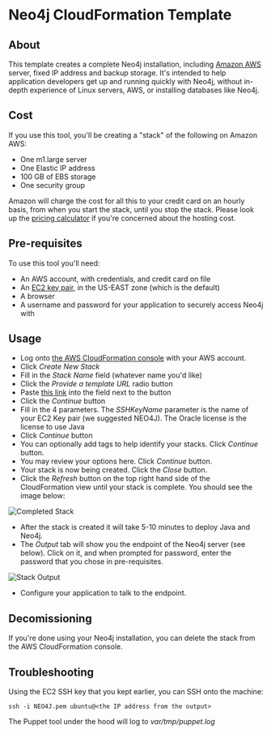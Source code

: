 Neo4j CloudFormation Template
=============================

About
-----

This template creates a complete Neo4j installation, including [Amazon AWS](http://aws.amazon.com/) server, fixed IP
address and backup storage.  It's intended to help application developers get up and running quickly with Neo4j,
without in-depth experience of Linux servers, AWS, or installing databases like Neo4j.

Cost
----

If you use this tool, you'll be creating a "stack" of the following on Amazon AWS:

* One m1.large server
* One Elastic IP address
* 100 GB of EBS storage
* One security group

Amazon will charge the cost for all this to your credit card on an hourly basis, from when you start the stack, until you stop the stack.
Please look up the [pricing calculator](http://calculator.s3.amazonaws.com/calc5.html) if you're concerned about
the hosting cost.

Pre-requisites
--------------

To use this tool you'll need:

* An AWS account, with credentials, and credit card on file
* An [EC2 key pair](https://github.com/neo4j-contrib/neo4j-puppet/blob/master/README.EC2_KEY.md), in the US-EAST zone (which is the default)
* A browser
* A username and password for your application to securely access Neo4j with

Usage
-----

* Log onto [the AWS CloudFormation console](https://console.aws.amazon.com/cloudformation/home?region=us-east-1) with your AWS account.
* Click _Create New Stack_
* Fill in the _Stack Name_ field (whatever name you'd like)
* Click the _Provide a template URL_ radio button
* Paste [this link](https://cloudformation.neo4j.org.s3.amazonaws.com/cf_template.json) into the field next to the button
* Click the _Continue_ button
* Fill in the 4 parameters.  The _SSHKeyName_ parameter is the name of your EC2 Key pair (we suggested NEO4J).  The Oracle license is the license to use Java
* Click _Continue_ button
* You can optionally add tags to help identify your stacks.  Click _Continue_ button.
* You may review your options here.  Click _Continue_ button.
* Your stack is now being created.  Click the _Close_ button.
* Click the _Refresh_ button on the top right hand side of the CloudFormation view until your stack is complete.  You should see the image below:

![Completed Stack](https://raw.github.com/neo4j-contrib/neo4j-puppet/master/images/complete_stack.jpg)

* After the stack is created it will take 5-10 minutes to deploy Java and Neo4j.
* The _Output_ tab will show you the endpoint of the Neo4j server (see below).  Click on it, and when prompted for password, enter the password that you chose in pre-requisites.

![Stack Output](https://raw.github.com/neo4j-contrib/neo4j-puppet/master/images/output.jpg)

* Configure your application to talk to the endpoint.

Decomissioning
--------------

If you're done using your Neo4j installation, you can delete the stack from the AWS CloudFormation console.

Troubleshooting
---------------

Using the EC2 SSH key that you kept earlier, you can SSH onto the machine:

`ssh -i NEO4J.pem ubuntu@<the IP address from the output>`

The Puppet tool under the hood will log to *var/tmp/puppet.log*

